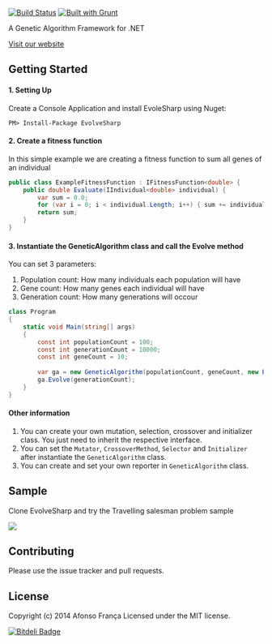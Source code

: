 [![Build Status](https://travis-ci.org/afonsof/EvolveSharp.png?branch=master)](https://travis-ci.org/afonsof/EvolveSharp)
[![Built with Grunt](https://cdn.gruntjs.com/builtwith.png)](http://gruntjs.com/)


A Genetic Algorithm Framework for .NET

<a href="http://afonsof.github.io/EvolveSharp" target="_blank">Visit our website</a>

## Getting Started

#### 1. Setting Up

Create a Console Application and install EvoleSharp using Nuget:

```
PM> Install-Package EvolveSharp
```

#### 2. Create a fitness function
In this simple example we are creating a fitness function to sum all genes of an individual
```c#
public class ExampleFitnessFunction : IFitnessFunction<double> {
    public double Evaluate(IIndividual<double> individual) {
        var sum = 0.0;
        for (var i = 0; i < individual.Length; i++) { sum += individual[i]; }
        return sum;
    }
}
```

#### 3. Instantiate the GeneticAlgorithm class and call the Evolve method
You can set 3 parameters:

1. Population count: How many individuals each population will have
2. Gene count: How many genes each individual will have
3. Generation count: How many generations will occour

```c#
class Program
{
    static void Main(string[] args)
    {
        const int populationCount = 100;
        const int generationCount = 10000;
        const int geneCount = 10;
       
        var ga = new GeneticAlgorithm(populationCount, geneCount, new ExampleFitnessFunction());
        ga.Evolve(generationCount);
    }
}
```

#### Other information

1. You can create your own mutation, selection, crossover and initializer class. You just need to inherit the respective interface.
2. You can set the ```Mutator```, ```CrossoverMethod```, ```Selector``` and ```Initializer``` after instantiate the ```GeneticAlgorithm``` class.
3. You can create and set your own reporter in ```GeneticAlgorithm``` class.

## Sample
Clone EvolveSharp and try the Travelling salesman problem sample

<img src="http://afonsof.github.io/EvolveSharp/images/tsp.png" />

## Contributing

Please use the issue tracker and pull requests.

## License
Copyright (c) 2014 Afonso França
Licensed under the MIT license.


[![Bitdeli Badge](https://d2weczhvl823v0.cloudfront.net/afonsof/evolvesharp/trend.png)](https://bitdeli.com/free "Bitdeli Badge")

